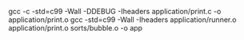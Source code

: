 gcc -c -std=c99 -Wall -DDEBUG -Iheaders application/print.c -o application/print.o
gcc -std=c99 -Wall -Iheaders application/runner.o application/print.o sorts/bubble.o -o app
